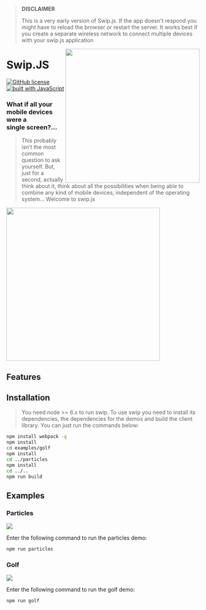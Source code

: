 > **DISCLAIMER**
> 
> This is a very early version of Swip.js. If the app doesn't respond you might have to reload the browser or restart the server.
> It works best if you create a separate wireless network to connect multiple devices with your swip.js application 

<img src='assets/logo.png' width="350" align="right">

# **Swip.JS**

[![GitHub license](https://img.shields.io/github/license/mashape/apistatus.svg)](https://github.com/timgrossmann/InstaPy/blob/master/LICENSE)
[![built with JavaScript](https://img.shields.io/badge/built%20with-JavaScript-yellow.svg)](https://www.javascript.com)

### What if all your mobile devices were a single screen?…
> This probably isn’t the most common question to ask yourself. But, just for a second, actually think about it, think about all the possibilities when being able to combine any kind of mobile devices, independent of the operating system… Welcome to swip.js

<img src='assets/explanation.jpg' width="400">

## Features

## Installation

> You need node >= 6.x to run swip. To use swip you need to install its dependencies, the dependencies for the demos and build the client library. You can just run the commands below:

```bash
npm install webpack -g
npm install
cd examples/golf
npm install
cd ../particles
npm install
cd ../..
npm run build
```

## Examples

### Particles

<a href="https://www.youtube.com/watch?v=qXOwT0ieOgw" target="_blank"><img src="./assets/blob_prev.jpg"/></a>

Enter the following command to run the particles demo:

```bash
npm run particles
```

### Golf

<a href="https://www.youtube.com/watch?v=ZE0gxa-p8HY" target="_blank"><img src="./assets/golf_prev.jpg"/></a>

Enter the following command to run the golf demo:

```bash
npm run golf
```
